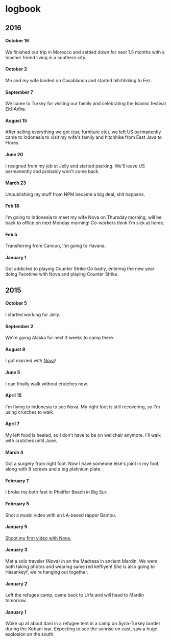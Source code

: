 # logbook

## 2016

#### October 16
We finished our trip in Morocco and settled down for next 1.5 months with a teacher friend living in a southern city. 

#### October 2
Me and my wife landed on Casablanca and started hitchhiking to Fez. 

#### September 7
We came to Turkey for visiting our family and celebrating the Islamic festival Eid-Adha.

#### August 15
After selling everything we got (car, furniture etc), we left US permanently came to Indonesia to visit my wife's family and hitchhike from East Java to Flores.

#### June 20
I resigned from my job at Jelly and started packing. We'll leave US permanently and probably won't come back.

#### March 23
Unpublishing my stuff from NPM became a big deal, shit happens.

#### Feb 18
I'm going to Indonesia to meet my wife Nova on Thursday morning, will be back to office on next Monday morning! Co-workers think I'm sick at home.

#### Feb 5
Transferring from Cancun, I'm going to Havana.

#### January 1
Got addicted to playing Counter Strike Go badly, entering the new year doing Facetime with Nova and playing Counter Strike.

## 2015

#### October 5
I started working for Jelly.

#### September 2
We're going Alaska for next 3 weeks to camp there.

#### August 8
I got married with [Nova](http://novatogatorop.com)!

#### June 5
I can finally walk without crutches now.

#### April 15
I'm flying to Indonesia to see Nova. My right foot is still recovering, so I'm using crutches to walk.

#### April 7
My left food is healed, so I don't have to be on wellchair anymore. I'll walk with crutches until June.

#### March 4
Got a surgery from right foot. Now I have someone else's joint in my foot, along with 8 screws and a big platinium plate.

#### February 7
I broke my both feet in Pheiffer Beach in Big Sur.

#### February 5
Shot a music video with an LA-based rapper Bambu.

#### January 5
[Shoot my first video with Nova.](http://vimeo.com/azer/heskif)

#### January 3
Met a solo traveler (Nova) in an the Madrasa in ancient Mardin. We were both taking photos and wearing same red keffiyeh! She is also going to Hasankeyf, we're hanging out together.

#### January 2
Left the refugee camp, came back to Urfa and will head to Mardin tomorrow.

#### January 1
Woke up at about 4am in a refugee tent in a camp on Syria-Turkey border during the Kobani war. Expecting to see the sunrise on east, saw a huge explosion on the south. 
